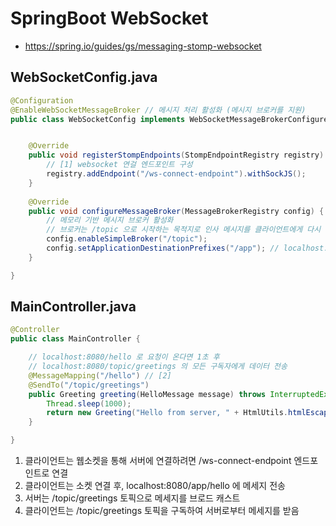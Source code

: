 # SpringBoot WebSocket
- https://spring.io/guides/gs/messaging-stomp-websocket


## WebSocketConfig.java
```java
@Configuration
@EnableWebSocketMessageBroker // 메시지 처리 활성화 (메시지 브로커를 지원)
public class WebSocketConfig implements WebSocketMessageBrokerConfigurer {


    @Override
    public void registerStompEndpoints(StompEndpointRegistry registry) {
        // [1] websocket 연걸 엔드포인트 구성 
        registry.addEndpoint("/ws-connect-endpoint").withSockJS();
    }
    
    @Override
    public void configureMessageBroker(MessageBrokerRegistry config) {
        // 메모리 기반 메시지 브로커 활성화
        // 브로커는 /topic 으로 시작하는 목적지로 인사 메시지를 클라이언트에게 다시 전송
        config.enableSimpleBroker("/topic");
        config.setApplicationDestinationPrefixes("/app"); // localhost:8080/app/hello [2]
    }

}

```


## MainController.java
```java
@Controller
public class MainController {

    // localhost:8080/hello 로 요청이 온다면 1초 후
    // localhost:8080/topic/greetings 의 모든 구독자에게 데이터 전송
    @MessageMapping("/hello") // [2]
    @SendTo("/topic/greetings")
    public Greeting greeting(HelloMessage message) throws InterruptedException {
        Thread.sleep(1000);
        return new Greeting("Hello from server, " + HtmlUtils.htmlEscape(message.getName()) + "!");
    }

}

```
1. 클라이언트는 웹소켓을 통해 서버에 연결하려면 /ws-connect-endpoint 엔드포인트로 연결
2. 클라이언트는 소켓 연결 후, localhost:8080/app/hello 에 메세지 전송
3. 서버는 /topic/greetings 토픽으로 메세지를 브로드 캐스트
4. 클라이언트는 /topic/greetings 토픽을 구독하여 서버로부터 메세지를 받음